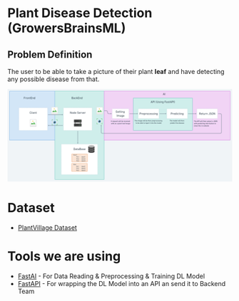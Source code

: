 # Plant Disease Detection (GrowersBrainsML)

## Problem Definition

The user to be able to take a picture of their plant **leaf** and have detecting any possible disease from that.

 

![Graph](./images/graph.png)
 
# Dataset

- [PlantVillage Dataset](https://www.kaggle.com/emmarex/plantdisease)

# Tools we are using

- [FastAI](https://www.fast.ai/)  - For Data Reading & Preprocessing & Training DL Model
- [FastAPI](https://fastapi.tiangolo.com/) - For wrapping the DL Model into an API an send it to Backend Team
